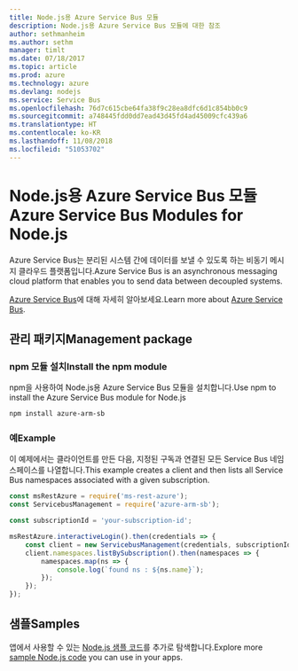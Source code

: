 ```yaml
---
title: Node.js용 Azure Service Bus 모듈
description: Node.js용 Azure Service Bus 모듈에 대한 참조
author: sethmanheim
ms.author: sethm
manager: timlt
ms.date: 07/18/2017
ms.topic: article
ms.prod: azure
ms.technology: azure
ms.devlang: nodejs
ms.service: Service Bus
ms.openlocfilehash: 76d7c615cbe64fa38f9c28ea8dfc6d1c854bb0c9
ms.sourcegitcommit: a748445fdd0dd7ead43d45fd4ad45009cfc439a6
ms.translationtype: HT
ms.contentlocale: ko-KR
ms.lasthandoff: 11/08/2018
ms.locfileid: "51053702"
---
```

# <a name="azure-service-bus-modules-for-nodejs"></a><span data-ttu-id="74eef-103">Node.js용 Azure Service Bus 모듈</span><span class="sxs-lookup"><span data-stu-id="74eef-103">Azure Service Bus Modules for Node.js</span></span>

<span data-ttu-id="74eef-104">Azure Service Bus는 분리된 시스템 간에 데이터를 보낼 수 있도록 하는 비동기 메시지 클라우드 플랫폼입니다.</span><span class="sxs-lookup"><span data-stu-id="74eef-104">Azure Service Bus is an asynchronous messaging cloud platform that enables you to send data between decoupled systems.</span></span>

<span data-ttu-id="74eef-105">[Azure Service Bus](https://docs.microsoft.com/azure/service-bus-messaging/service-bus-messaging-overview)에 대해 자세히 알아보세요.</span><span class="sxs-lookup"><span data-stu-id="74eef-105">Learn more about [Azure Service Bus](https://docs.microsoft.com/azure/service-bus-messaging/service-bus-messaging-overview).</span></span>

## <a name="management-package"></a><span data-ttu-id="74eef-106">관리 패키지</span><span class="sxs-lookup"><span data-stu-id="74eef-106">Management package</span></span>

### <a name="install-the-npm-module"></a><span data-ttu-id="74eef-107">npm 모듈 설치</span><span class="sxs-lookup"><span data-stu-id="74eef-107">Install the npm module</span></span>

<span data-ttu-id="74eef-108">npm을 사용하여 Node.js용 Azure Service Bus 모듈을 설치합니다.</span><span class="sxs-lookup"><span data-stu-id="74eef-108">Use npm to install the Azure Service Bus module for Node.js</span></span>

```bash
npm install azure-arm-sb
```

### <a name="example"></a><span data-ttu-id="74eef-109">예</span><span class="sxs-lookup"><span data-stu-id="74eef-109">Example</span></span>

<span data-ttu-id="74eef-110">이 예제에서는 클라이언트를 만든 다음, 지정된 구독과 연결된 모든 Service Bus 네임스페이스를 나열합니다.</span><span class="sxs-lookup"><span data-stu-id="74eef-110">This example creates a client and then lists all Service Bus namespaces associated with a given subscription.</span></span>

```javascript
const msRestAzure = require('ms-rest-azure');
const ServicebusManagement = require('azure-arm-sb');

const subscriptionId = 'your-subscription-id';

msRestAzure.interactiveLogin().then(credentials => {
    const client = new ServicebusManagement(credentials, subscriptionId);
    client.namespaces.listBySubscription().then(namespaces => {
        namespaces.map(ns => {
            console.log(`found ns : ${ns.name}`);
        });
    });
});
```

## <a name="samples"></a><span data-ttu-id="74eef-111">샘플</span><span class="sxs-lookup"><span data-stu-id="74eef-111">Samples</span></span>

<span data-ttu-id="74eef-112">앱에서 사용할 수 있는 [Node.js 샘플 코드](https://azure.microsoft.com/resources/samples/?platform=nodejs)를 추가로 탐색합니다.</span><span class="sxs-lookup"><span data-stu-id="74eef-112">Explore more [sample Node.js code](https://azure.microsoft.com/resources/samples/?platform=nodejs) you can use in your apps.</span></span>
